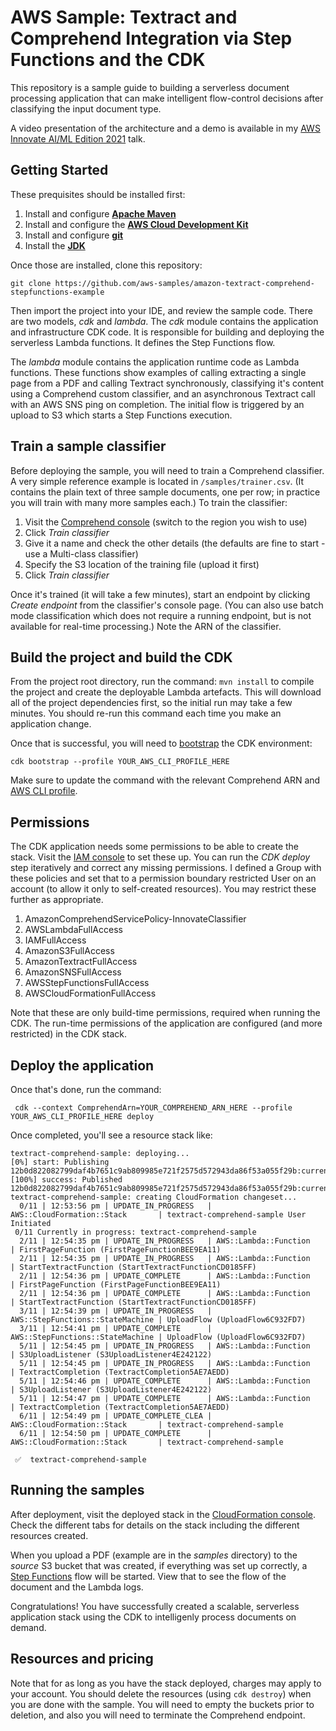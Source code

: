 # AWS Sample: Textract and Comprehend Integration via Step Functions and the CDK

This repository is a sample guide to building a serverless document processing application that can make intelligent flow-control decisions after classifying the input document type.

A video presentation of the architecture and a demo is available in my [AWS Innovate AI/ML Edition 2021](https://aws.amazon.com/events/aws-innovate/machine-learning/) talk.

## Getting Started

These prequisites should be installed first:

1. Install and configure [**Apache Maven**](https://maven.apache.org/)
2. Install and configure the [**AWS Cloud Development Kit**](https://docs.aws.amazon.com/cdk/latest/guide/getting_started.html)
3. Install and configure [**git**](https://git-scm.com/downloads)
4. Install the [**JDK**](https://openjdk.java.net/)

Once those are installed, clone this repository:

`git clone https://github.com/aws-samples/amazon-textract-comprehend-stepfunctions-example`

Then import the project into your IDE, and review the sample code. There are two models, *cdk* and *lambda*. The *cdk* module contains the application and infrastructure CDK code. It is responsible for building and deploying the serverless Lambda functions. It defines the Step Functions flow.

The *lambda* module contains the application runtime code as Lambda functions. These functions show examples of calling extracting a single page from a PDF and calling Textract synchronously, classifying it's content using a Comprehend custom classifier, and an asynchronous Textract call with an AWS SNS ping on completion. The initial flow is triggered by an upload to S3 which starts a Step Functions execution.

## Train a sample classifier

Before deploying the sample, you will need to train a Comprehend classifier. A very simple reference example is located in `/samples/trainer.csv`. (It contains the plain text of three sample documents, one per row; in practice you will train with many more samples each.) To train the classifier:

1. Visit the [Comprehend console](https://console.aws.amazon.com/comprehend/v2/home#classification) (switch to the region you wish to use)
2. Click *Train classifier*
3. Give it a name and check the other details (the defaults are fine to start - use a Multi-class classifier)
4. Specify the S3 location of the training file (upload it first)
5. Click *Train classifier*

Once it's trained (it will take a few minutes), start an endpoint by clicking *Create endpoint* from the classifier's console page. (You can also use batch mode classification which does not require a running endpoint, but is not available for real-time processing.) Note the ARN of the classifier.

## Build the project and build the CDK

From the project root directory, run the command: `mvn install` to compile the project and create the deployable Lambda artefacts. This will download all of the project dependencies first, so the initial run may take a few minutes. You should re-run this command each time you make an application change.

Once that is successful, you will need to [bootstrap](https://docs.aws.amazon.com/cdk/latest/guide/bootstrapping.html) the CDK environment:

```cdk bootstrap --profile YOUR_AWS_CLI_PROFILE_HERE```

Make sure to update the command with the relevant Comprehend ARN and [AWS CLI profile](https://docs.aws.amazon.com/cli/latest/userguide/cli-configure-profiles.html).

## Permissions

The CDK application needs some permissions to be able to create the stack. Visit the [IAM console](https://console.aws.amazon.com/iam/home) to set these up. You can run the *CDK deploy* step iteratively and correct any missing permissions. I defined a Group with these policies and set that to a permission boundary restricted User on an account (to allow it only to self-created resources). You may restrict these further as appropriate.

1. AmazonComprehendServicePolicy-InnovateClassifier
2. AWSLambdaFullAccess
3. IAMFullAccess
4. AmazonS3FullAccess
5. AmazonTextractFullAccess
6. AmazonSNSFullAccess
7. AWSStepFunctionsFullAccess
8. AWSCloudFormationFullAccess

Note that these are only build-time permissions, required when running the CDK. The run-time permissions of the application are configured (and more restricted) in the CDK stack.

## Deploy the application

Once that's done, run the command:

``` cdk --context ComprehendArn=YOUR_COMPREHEND_ARN_HERE --profile YOUR_AWS_CLI_PROFILE_HERE deploy```

Once completed, you'll see a resource stack like:

```
textract-comprehend-sample: deploying...                                                                                                  
[0%] start: Publishing 12b0d822082799daf4b7651c9ab809985e721f2575d572943da86f53a055f29b:current                                           
[100%] success: Published 12b0d822082799daf4b7651c9ab809985e721f2575d572943da86f53a055f29b:current                                        
textract-comprehend-sample: creating CloudFormation changeset...                                                                          
  0/11 | 12:53:56 pm | UPDATE_IN_PROGRESS   | AWS::CloudFormation::Stack       | textract-comprehend-sample User Initiated                
 0/11 Currently in progress: textract-comprehend-sample                                                                                   
  2/11 | 12:54:35 pm | UPDATE_IN_PROGRESS   | AWS::Lambda::Function            | FirstPageFunction (FirstPageFunctionBEE9EA11)            
  2/11 | 12:54:35 pm | UPDATE_IN_PROGRESS   | AWS::Lambda::Function            | StartTextractFunction (StartTextractFunctionCD0185FF)    
  2/11 | 12:54:36 pm | UPDATE_COMPLETE      | AWS::Lambda::Function            | FirstPageFunction (FirstPageFunctionBEE9EA11)            
  2/11 | 12:54:36 pm | UPDATE_COMPLETE      | AWS::Lambda::Function            | StartTextractFunction (StartTextractFunctionCD0185FF)    
  3/11 | 12:54:39 pm | UPDATE_IN_PROGRESS   | AWS::StepFunctions::StateMachine | UploadFlow (UploadFlow6C932FD7)                          
  3/11 | 12:54:41 pm | UPDATE_COMPLETE      | AWS::StepFunctions::StateMachine | UploadFlow (UploadFlow6C932FD7)                          
  5/11 | 12:54:45 pm | UPDATE_IN_PROGRESS   | AWS::Lambda::Function            | S3UploadListener (S3UploadListener4E242122)              
  5/11 | 12:54:45 pm | UPDATE_IN_PROGRESS   | AWS::Lambda::Function            | TextractCompletion (TextractCompletion5AE7AEDD)          
  5/11 | 12:54:46 pm | UPDATE_COMPLETE      | AWS::Lambda::Function            | S3UploadListener (S3UploadListener4E242122)              
  5/11 | 12:54:47 pm | UPDATE_COMPLETE      | AWS::Lambda::Function            | TextractCompletion (TextractCompletion5AE7AEDD)          
  6/11 | 12:54:49 pm | UPDATE_COMPLETE_CLEA | AWS::CloudFormation::Stack       | textract-comprehend-sample                               
  6/11 | 12:54:50 pm | UPDATE_COMPLETE      | AWS::CloudFormation::Stack       | textract-comprehend-sample                               
                                                                                                                                          
 ✅  textract-comprehend-sample                                                                                                            
```

## Running the samples

After deployment, visit the deployed stack in the [CloudFormation console](https://console.aws.amazon.com/cloudformation/home). Check the different tabs for details on the stack including the different resources created. 

When you upload a PDF (example are in the *samples* directory) to the *source* S3 bucket that was created, if everything was set up correctly, a [Step Functions](https://console.aws.amazon.com/states/home) flow will be started. View that to see the flow of the document and the Lambda logs.

Congratulations! You have successfully created a scalable, serverless application stack using the CDK to intelligenly process documents on demand.

## Resources and pricing

Note that for as long as you have the stack deployed, charges may apply to your account. You should delete the resources (using `cdk destroy`) when you are done with the sample. You will need to empty the buckets prior to deletion, and also you will need to terminate the Comprehend endpoint.
